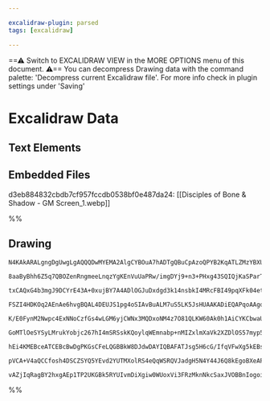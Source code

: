 ```yaml
---

excalidraw-plugin: parsed
tags: [excalidraw]

---
```

==⚠  Switch to EXCALIDRAW VIEW in the MORE OPTIONS menu of this document. ⚠== You can decompress Drawing data with the command palette: 'Decompress current Excalidraw file'. For more info check in plugin settings under 'Saving'


# Excalidraw Data

## Text Elements
## Embedded Files
d3eb884832cbdb7cf957fccdb0538bf0e487da24: [[Disciples of Bone & Shadow - GM Screen_1.webp]]

%%
## Drawing
```compressed-json
N4KAkARALgngDgUwgLgAQQQDwMYEMA2AlgCYBOuA7hADTgQBuCpAzoQPYB2KqATLZMzYBXUtiRoIACyhQ4zZAHoFAc0JRJQgEYA6bGwC2CgF7N6hbEcK4OCtptbErHALRY8RMpWdx8Q1TdIEfARcZgRmBShcZQUebQAObR4aOiCEfQQOKGZuAG1wMFAwYogSbgg4ADMAFkwAJQBNAGZ9FOLIWERywn1opH4SzG5neIBGAFZtUYB2ap4mgAZRpsWF

8aaByBhh6Z5q7QBOZenRngmeeLnqzYgKEnVuUaPRw/imgDYj9+n3+PHxg43SQIQjKaSParTabaarVJ7VJrjX6Qg7jG7WZTBbgLG7MKCkNgAawQAGE2Pg2KRyvjrMw4LhAlk2iVNLhsITlAShBxiGSKVSJDSOHSGZkoMzIJVCPh8ABlWBYiSSNkaQISiB4gnEgDq90kj1x+KJCHlMEV6EEHnVXLBHHCOTQoxubHp2DU20dCxxBUgXJ5duYDtQHCEM

txCAQxG4b3mgJ9DCYrE43A+0xujBY7A4ADlOGJuDxdgd3k14nsbkI4MRcFBI49pqXFk04etpt72qVmAARNK1qNoSoEMI3TnCOAASWIQdyAF0bpphDyAKLBDJZadz+NEDiE7ghsNbtjsutofFCBA3KXBSflYhNBCaeKXGPYTTETTTbCVVHTSrYbDvmspaaJUCwINU8TTNWezqsw7jiKg+TtGATo+ihPqbh2hA8lg5S4As6qVOQGQ3mg+74IaNZCEG

FSZI4HDKOq2AEnAe6hvgBQAL4DEUJS1pg4oSIAvBuALM7uS5LK5JsHUAAKADiEQAPqoAAgoGCDZAoXaEHBhA+OEqBsJUqAAEKcAgqAAGSoLKyrEGwFCoM4qByQAsjZzERhwikvBQD5wDOM6EZwUCyoQRgITw7YlJUIUAGK4Po0oeqgaLxvxUAqUQyhcBIwSVOK6ZMFA5gEFloK5egUAuuqZQSAAqgAVjwhKNXFJnTOqnQIdAWCFfGQxoM4RxTBMq

K/E0FynM2Nwpc4ExNNoCzfGs4wLGM6yjCWNx3MQDxoNM4z7O81QLKW60Ak0h1AiCYKCbwaUdhi5rRQIRrEnylLlAAxKMCB/X96qsuyo7cryUkClV5DCvSjL9R2V5ygqPXKtgqr9PGmrGrqe36o6hpaiayPlJaZQ3DakgBkGqEdi6bLuo8Xrk4uxBU2xB4dmEJ6oGMRWZsmaAbPGGZJjmeYIe8Zxtn8Cx8PGlbVn29alusJ2jMs8Rxlh3a9tzZ4Xv

GoMTlOeSYSyLMrukYobjc267hI4mSRSskKQoylqWEmnabp+nMIZxlmXaVk2XZDlOS57myp5mQ+dofmaAFQW20exL9qgg74MO8Z6FkuDYUwpHBuxzqkKC2EEAAKn15SiY7Uku0pqnqV7Olur7/umeZwe2bg9mOc5bkeYEMe+f5gXWpQVcCeUdfO/JjcexpETe23wR+0ZndB9ZPd9+Hg9R8P3mjwn4+2/nAASt3go6SSPSUuBCNVdThOFCH6zc2HEL

hEi4KMEBceATCEBcBwDgPKGsCFeLQGBBkW8DJdwDAYIQBAFATJsg5H6cG/IfqVFwXg5kEBsAiDhuOWs+h5SE0+pDCAv1/p0IIUQ0gJCyFoJBpgqh1JoYijhgw4hYpSHpDitKJGZoeqkyjIgxhzD0gUOxnqAski+FZAEeQ96RNREk3JGTAohClFQBUXUYQtp7QGh0VI/hZCADyroGaemirophFjBHxUSslbgd8HHSP0HFEKYUIoFnseY5RZCp6ZWy

pVCA+V4aQCCfosh4DSCZSYQ5YEvd2YUTMXolRS4eQqWSRQVJadgH5N4Y44J6Q8kEgoBXeAPVMEELggSGUAANR4V04jVBLAcZaPBxg/EuDTAQzFyT4AaNwH4i1pgHA+AcTppwURph0UYNgBhuC8UgPQAg55sQJBLDwHg7wuKKLKXE9IhiwZswkPUxBnISB+MivY25xB5QIFYmgDxTzXJsC/jk3AmhghpwzlnEoTyOFoHWRAMy+AimkGUKyAAFFLag

vAZjIqRagBY2hxgAEp1TP2UKGBk5RYUIvmDiXgiw0WUoxVi3FRzMknNkcSaxJVOBBnIogoiiUEDPxwqXBiaz4yZD+QC7g79s5EDeagcVHYODcrFaQc8zpH7bjfoqhA9KSh2EaggbA2RZRyrgF8n5cr/ncyBQbe+erCCMAris/AgqOzdRJmka1yYbhELxAYGpXQyLF0PMeQFQ5LUlHwKETK1rbX2vSQAsA3E6BXnCGsziIBOJAA==
```
%%
